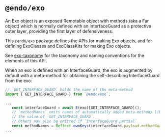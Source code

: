 # `@endo/exo`

An Exo object is an exposed Remotable object with methods (aka a Far object) which is normally defined with an InterfaceGuard as a protective outer layer, providing the first layer of defensiveness.

This `@endo/exo` package defines the APIs for making Exo objects, and for defining ExoClasses and ExoClassKits for making Exo objects.

See [exo-taxonomy](./docs/exo-taxonomy.md) for the taxonomy and naming conventions for the elements of this API.

When an exo is defined with an InterfaceGuard, the exo is augmented by default with a meta-method for obtaining the self-describing InterfaceGuard from the exo:

```js
// `GET_INTERFACE_GUARD` holds the name of the meta-method
import { GET_INTERFACE_GUARD } from `@endo/exo`;

...
   const interfaceGuard = await E(exo)[GET_INTERFACE_GUARD]();
   // `methodNames` omits names of automatically added meta-methods like
   // the value of `GET_INTERFACE_GUARD`.
   // Others may also be omitted if `interfaceGuard.partial`
   const methodNames = Reflect.ownKeys(interfaceGuard.payload.methodGuards);
...
```
